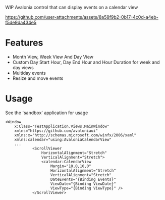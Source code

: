 WIP Avalonia control that can display events on a calendar view



https://github.com/user-attachments/assets/8a58f9b2-0b17-4c0d-a4eb-f5de9da434e5


# Features
- Month View, Week View And Day View
- Custom Day Start Hour, Day End Hour and Hour Duration for week and day views
- Multiday events
- Resize and move events
  

# Usage 
See the 'sandbox' application for usage 
```
<Window
    x:Class="TestApplication.Views.MainWindow"
    xmlns="https://github.com/avaloniaui"
    xmlns:x="http://schemas.microsoft.com/winfx/2006/xaml"
    xmlns:calendar="using:AvaloniaCalendarView"
    ...
            <ScrollViewer
                HorizontalAlignment="Stretch"
                VerticalAlignment="Stretch">
                <calendar:CalendarView
                    Margin="10,0,10,0"
                    HorizontalAlignment="Stretch"
                    VerticalAlignment="Stretch"
                    DateEvents="{Binding Events}"
                    ViewDate="{Binding ViewDate}"
                    ViewType="{Binding ViewType}" />
            </ScrollViewer>

```
